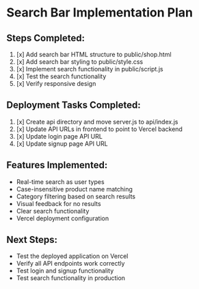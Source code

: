 # Search Bar Implementation Plan

## Steps Completed:

1. [x] Add search bar HTML structure to public/shop.html
2. [x] Add search bar styling to public/style.css
3. [x] Implement search functionality in public/script.js
4. [x] Test the search functionality
5. [x] Verify responsive design

## Deployment Tasks Completed:

1. [x] Create api directory and move server.js to api/index.js
2. [x] Update API URLs in frontend to point to Vercel backend
3. [x] Update login page API URL
4. [x] Update signup page API URL

## Features Implemented:
- Real-time search as user types
- Case-insensitive product name matching
- Category filtering based on search results
- Visual feedback for no results
- Clear search functionality
- Vercel deployment configuration

## Next Steps:
- Test the deployed application on Vercel
- Verify all API endpoints work correctly
- Test login and signup functionality
- Test search functionality in production
